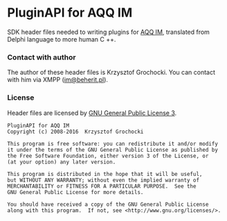 # PluginAPI for AQQ IM
SDK header files needed to writing plugins for [AQQ IM](http://aqq.eu), translated from Delphi language to more human C ++.

### Contact with author
The author of these header files is Krzysztof Grochocki. You can contact with him via XMPP (im@beherit.pl).

### License
Header files are licensed by [GNU General Public License 3](http://www.gnu.org/copyleft/gpl.html).

~~~~
PluginAPI for AQQ IM
Copyright (c) 2008-2016  Krzysztof Grochocki

This program is free software: you can redistribute it and/or modify
it under the terms of the GNU General Public License as published by
the Free Software Foundation, either version 3 of the License, or
(at your option) any later version.

This program is distributed in the hope that it will be useful,
but WITHOUT ANY WARRANTY; without even the implied warranty of
MERCHANTABILITY or FITNESS FOR A PARTICULAR PURPOSE.  See the
GNU General Public License for more details.

You should have received a copy of the GNU General Public License
along with this program.  If not, see <http://www.gnu.org/licenses/>.
~~~~